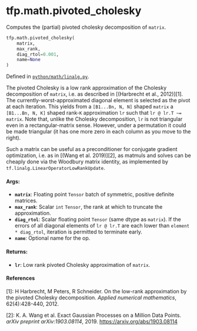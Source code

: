 <div itemscope itemtype="http://developers.google.com/ReferenceObject">
<meta itemprop="name" content="tfp.math.pivoted_cholesky" />
<meta itemprop="path" content="Stable" />
</div>

# tfp.math.pivoted_cholesky

Computes the (partial) pivoted cholesky decomposition of `matrix`.

``` python
tfp.math.pivoted_cholesky(
    matrix,
    max_rank,
    diag_rtol=0.001,
    name=None
)
```



Defined in [`python/math/linalg.py`](https://github.com/tensorflow/probability/tree/master/tensorflow_probability/python/math/linalg.py).

<!-- Placeholder for "Used in" -->

The pivoted Cholesky is a low rank approximation of the Cholesky decomposition
of `matrix`, i.e. as described in [(Harbrecht et al., 2012)][1]. The
currently-worst-approximated diagonal element is selected as the pivot at each
iteration. This yields from a `[B1...Bn, N, N]` shaped `matrix` a `[B1...Bn,
N, K]` shaped rank-`K` approximation `lr` such that `lr @ lr.T ~= matrix`.
Note that, unlike the Cholesky decomposition, `lr` is not triangular even in
a rectangular-matrix sense. However, under a permutation it could be made
triangular (it has one more zero in each column as you move to the right).

Such a matrix can be useful as a preconditioner for conjugate gradient
optimization, i.e. as in [(Wang et al. 2019)][2], as matmuls and solves can be
cheaply done via the Woodbury matrix identity, as implemented by
`tf.linalg.LinearOperatorLowRankUpdate`.

#### Args:


* <b>`matrix`</b>: Floating point `Tensor` batch of symmetric, positive definite
  matrices.
* <b>`max_rank`</b>: Scalar `int` `Tensor`, the rank at which to truncate the
  approximation.
* <b>`diag_rtol`</b>: Scalar floating point `Tensor` (same dtype as `matrix`). If the
  errors of all diagonal elements of `lr @ lr.T` are each lower than
  `element * diag_rtol`, iteration is permitted to terminate early.
* <b>`name`</b>: Optional name for the op.


#### Returns:


* <b>`lr`</b>: Low rank pivoted Cholesky approximation of `matrix`.

#### References

[1]: H Harbrecht, M Peters, R Schneider. On the low-rank approximation by the
     pivoted Cholesky decomposition. _Applied numerical mathematics_,
     62(4):428-440, 2012.

[2]: K. A. Wang et al. Exact Gaussian Processes on a Million Data Points.
     _arXiv preprint arXiv:1903.08114_, 2019. https://arxiv.org/abs/1903.08114